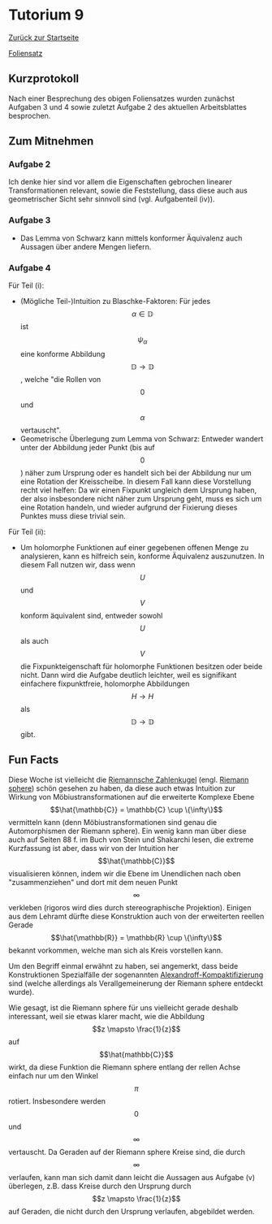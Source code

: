 # Tutorium 9

[Zurück zur Startseite](../README.md)

[Foliensatz](../assets/tut10/presentation.pdf)

## Kurzprotokoll
Nach einer Besprechung des obigen Foliensatzes wurden zunächst Aufgaben 3 und 4 sowie zuletzt Aufgabe 2 des aktuellen Arbeitsblattes besprochen.

## Zum Mitnehmen

### Aufgabe 2
Ich denke hier sind vor allem die Eigenschaften gebrochen linearer Transformationen relevant, sowie die Feststellung, dass diese auch aus geometrischer Sicht sehr sinnvoll sind (vgl. Aufgabenteil (iv)).

### Aufgabe 3
- Das Lemma von Schwarz kann mittels konformer Äquivalenz auch Aussagen über andere Mengen liefern.

### Aufgabe 4
Für Teil (i):
- (Mögliche Teil-)Intuition zu Blaschke-Faktoren: Für jedes $$\alpha \in \mathbb{D}$$ ist $$\psi_{\alpha}$$ eine konforme Abbildung $$\mathbb{D} \to \mathbb{D}$$, welche "die Rollen von $$0$$ und $$\alpha$$ vertauscht".
- Geometrische Überlegung zum Lemma von Schwarz: Entweder wandert unter der Abbildung jeder Punkt (bis auf $$0$$) näher zum Ursprung oder es handelt sich bei der Abbildung nur um eine Rotation der Kreisscheibe.
    In diesem Fall kann diese Vorstellung recht viel helfen: Da wir einen Fixpunkt ungleich dem Ursprung haben, der also insbesondere nicht näher zum Ursprung geht, muss es sich um eine Rotation handeln, und wieder aufgrund der Fixierung dieses Punktes muss diese trivial sein.

Für Teil (ii):
- Um holomorphe Funktionen auf einer gegebenen offenen Menge zu analysieren, kann es hilfreich sein, konforme Äquivalenz auszunutzen. In diesem Fall nutzen wir, dass wenn $$U$$ und $$V$$ konform äquivalent sind, entweder sowohl $$U$$ als auch $$V$$ die Fixpunkteigenschaft für holomorphe Funktionen besitzen oder beide nicht.
    Dann wird die Aufgabe deutlich leichter, weil es signifikant einfachere fixpunktfreie, holomorphe Abbildungen $$H \to H$$ als $$\mathbb{D} \to \mathbb{D}$$ gibt.

## Fun Facts

Diese Woche ist vielleicht die [Riemannsche Zahlenkugel](https://de.wikipedia.org/wiki/Riemannsche_Zahlenkugel) (engl. [Riemann sphere](https://en.wikipedia.org/wiki/Riemann_sphere)) schön gesehen zu haben, da diese auch etwas Intuition zur Wirkung von Möbiustransformationen auf die erweiterte Komplexe Ebene $$\hat{\mathbb{C}} = \mathbb{C} \cup \{\infty\}$$ vermitteln kann (denn Möbiustransformationen sind genau die Automorphismen der Riemann sphere).
Ein wenig kann man über diese auch auf Seiten 88 f. im Buch von Stein und Shakarchi lesen, die extreme Kurzfassung ist aber, dass wir von der Intuition her $$\hat{\mathbb{C}}$$ visualisieren können, indem wir die Ebene im Unendlichen nach oben "zusammenziehen" und dort mit dem neuen Punkt $$\infty$$ verkleben (rigoros wird dies durch stereographische Projektion).
Einigen aus dem Lehramt dürfte diese Konstruktion auch von der erweiterten reellen Gerade $$\hat{\mathbb{R}} = \mathbb{R} \cup \{\infty\}$$ bekannt vorkommen, welche man sich als Kreis vorstellen kann.

Um den Begriff einmal erwähnt zu haben, sei angemerkt, dass beide Konstruktionen Spezialfälle der sogenannten [Alexandroff-Kompaktifizierung](https://de.wikipedia.org/wiki/Alexandroff-Kompaktifizierung) sind (welche allerdings als Verallgemeinerung der Riemann sphere entdeckt wurde).

Wie gesagt, ist die Riemann sphere für uns vielleicht gerade deshalb interessant, weil sie etwas klarer macht, wie die Abbildung $$z \mapsto \frac{1}{z}$$ auf $$\hat{mathbb{C}}$$ wirkt, da diese Funktion die Riemann sphere entlang der rellen Achse einfach nur um den Winkel $$\pi$$ rotiert.
Insbesondere werden $$0$$ und $$\infty$$ vertauscht.
Da Geraden auf der Riemann sphere Kreise sind, die durch $$\infty$$ verlaufen, kann man sich damit dann leicht die Aussagen aus Aufgabe (v) überlegen, z.B. dass Kreise durch den Ursprung durch $$z \mapsto \frac{1}{z}$$ auf Geraden, die nicht durch den Ursprung verlaufen, abgebildet werden.
